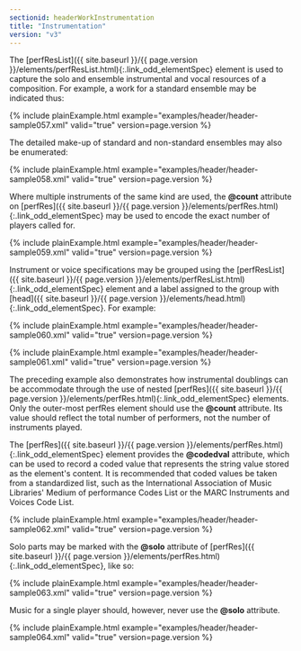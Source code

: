 ```yaml
---
sectionid: headerWorkInstrumentation
title: "Instrumentation"
version: "v3"
---
```




The [perfResList]({{ site.baseurl }}/{{ page.version }}/elements/perfResList.html){:.link_odd_elementSpec} element is used to capture the solo and ensemble
instrumental and vocal resources of a composition. For example, a work for a standard
ensemble may be indicated thus:

{% include plainExample.html example="examples/header/header-sample057.xml" valid="true" version=page.version %}

The detailed make-up of standard and non-standard ensembles may also be enumerated:

{% include plainExample.html example="examples/header/header-sample058.xml" valid="true" version=page.version %}

Where multiple instruments of the same kind are used, the **@count** attribute on
[perfRes]({{ site.baseurl }}/{{ page.version }}/elements/perfRes.html){:.link_odd_elementSpec} may be used to encode the exact number of players called
for.

{% include plainExample.html example="examples/header/header-sample059.xml" valid="true" version=page.version %}

Instrument or voice specifications may be grouped using the [perfResList]({{ site.baseurl }}/{{ page.version }}/elements/perfResList.html){:.link_odd_elementSpec} element and a label assigned to the group with [head]({{ site.baseurl }}/{{ page.version }}/elements/head.html){:.link_odd_elementSpec}. For example:

{% include plainExample.html example="examples/header/header-sample060.xml" valid="true" version=page.version %}

{% include plainExample.html example="examples/header/header-sample061.xml" valid="true" version=page.version %}

The preceding example also demonstrates how instrumental doublings can be accommodate
through the use of nested [perfRes]({{ site.baseurl }}/{{ page.version }}/elements/perfRes.html){:.link_odd_elementSpec} elements. Only the outer-most
perfRes element should use the **@count** attribute. Its value should reflect the
total number of performers, not the number of instruments played.

The [perfRes]({{ site.baseurl }}/{{ page.version }}/elements/perfRes.html){:.link_odd_elementSpec} element provides the **@codedval** attribute,
which can be used to record a coded value that represents the string value stored
as the
element's content. It is recommended that coded values be taken from a standardized
list,
such as the International Association of Music Libraries' Medium of performance Codes
List
or the MARC Instruments and Voices Code List.

{% include plainExample.html example="examples/header/header-sample062.xml" valid="true" version=page.version %}

Solo parts may be marked with the **@solo** attribute of [perfRes]({{ site.baseurl }}/{{ page.version }}/elements/perfRes.html){:.link_odd_elementSpec}, like so:

{% include plainExample.html example="examples/header/header-sample063.xml" valid="true" version=page.version %}

Music for a single player should, however, never use the **@solo** attribute.

{% include plainExample.html example="examples/header/header-sample064.xml" valid="true" version=page.version %}




